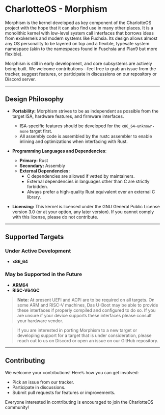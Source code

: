 # CharlotteOS - Morphism

Morphism is the kernel developed as key component of the CharlotteOS project with the hope that it can also find use in many other places. It is a monolithic kernel with low-level system call interfaces that borrows ideas from exokernels and modern systems like Fuchsia. Its design allows almost any OS personality to be layered on top and a flexible, typesafe system namespace (akin to the namespaces found in Fuschsia and Plan9 but more flexible).

Morphism is still in early development, and core subsystems are actively being built. We welcome contributions—feel free to grab an issue from the tracker, suggest features, or participate in discussions on our repository or Discord server.

---

## Design Philosophy

- **Portability:**
  Morphism strives to be as independent as possible from the target ISA, hardware features, and firmware interfaces.
  - ISA-specific features should be developed for the `x86_64-unknown-none` target first.
  - All assembly code is assembled by the rustc assembler to enable inlining and optimizations when interfacing with Rust.

- **Programming Languages and Dependencies:**
  - **Primary:** Rust
  - **Secondary:** Assembly
  - **External Dependencies:**
    - C dependencies are allowed if vetted by maintainers.
    - External dependencies in languages other than C are strictly forbidden.
    - Always prefer a high-quality Rust equivalent over an external C library.

- **Licensing:**
  This kernel is licensed under the GNU General Public License version 3.0 (or at your option, any later version).
  If you cannot comply with this license, please do not contribute.

---

## Supported Targets

### Under Active Development
- **x86_64**
### May be Supported in the Future
- **ARM64**
- **RISC-V64GC**

> **Note:**
> At present UEFI and ACPI are to be required on all targets. On some ARM and RISC-V machines,
Das U-Boot may be able to provide these interfaces if properly compiled and configured to do so.
If you are unsure if your device supports these interfaces please consult your hardware vendor.

> If you are interested in porting Morphism to a new target or developing support for a target that is under consideration,
please reach out to us on Discord or open an issue on our GitHub repository.

---

## Contributing

We welcome your contributions! Here’s how you can get involved:

- Pick an issue from our tracker.
- Participate in discussions.
- Submit pull requests for features or improvements.

Everyone interested in contributing is encouraged to join the CharlotteOS community!
